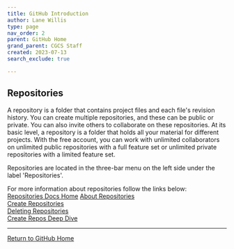 ```yaml
---
title: GitHub Introduction
author: Lane Willis
type: page
nav_order: 2
parent: GitHub Home
grand_parent: CGCS Staff
created: 2023-07-13
search_exclude: true

---
```


## Repositories
A repository is a folder that contains project files and each file's revision history. You can create multiple repositories, and these can be public or private. You can also invite others to collaborate on these repositories. At its basic level, a repository is a folder that holds all your material for different projects. With the free account, you can work with unlimited collaborators on unlimited public repositories with a full feature set or unlimited private repositories with a limited feature set.

Repositories are located in the three-bar menu on the left side under the label 'Repositories'.

For more information about repositories follow the links below:  
[Repositories Docs Home](https://docs.github.com/repositories)
[About Repositories](https://docs.github.com/en/repositories/creating-and-managing-repositories/about-repositories)  
[Create Repositories](https://docs.github.com/en/get-started/quickstart/create-a-repo)  
[Deleting Repositories](https://docs.github.com/en/repositories/creating-and-managing-repositories/deleting-a-repository)  
[Create Repos Deep Dive](https://docs.github.com/en/repositories/creating-and-managing-repositories)  

---

[Return to GitHub Home](/cgcs-staff-information/github/github.html)
